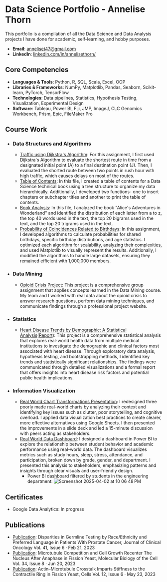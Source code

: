 # Data Science Portfolio - Annelise Thorn
This portfolio is a compilation of all the Data Science and Data Analysis projects I have done for academic, self-learning, and hobby purposes. 
- **Email**: [anneliset47@gmail.com](anneliset47@gmail.com)
- **LinkedIn**: [linkedin.com/in/annelisethorn/](https://www.linkedin.com/in/annelisethorn/)

## Core Competencies
- **Languages & Tools**: Python, R, SQL, Scala, Excel, OOP
- **Libraries & Frameworks**: NumPy, Matplotlib, Pandas, Seaborn, Scikit-learn, PyTorch, TensorFlow
- **Technologies**: Data pipelines, Statistics, Hypothesis Testing, Visualization, Experimental Design
- **Software**: Tableau, Power BI, Fiji, JMP, ImageJ, CLC Genomics Workbench, Prism, Epic, FileMaker Pro

## Course Work
- ### Data Structures and Algorithms
    - [Traffic using Dijkstra's Algorithm](https://github.com/anneliset47/anneliset47.github.io/blob/main/DSA_Dijkstra'sAlgorithm_Traffic.ipynb): For this assignment, I first used Dijkstra's Algorithm to evaluate the shortest route in time from a designated initial point (A) to a final destination point (J). Then, I evaluated the shorted route between two points in rush hour with high traffic, which causes delays on most of the routes.
    - [Table of Contents](https://github.com/anneliset47/anneliset47.github.io/blob/main/DSA_TableofContents.ipynb): In this file, I created a table of contents for a Data Science technical book using a tree structure to organize my data hierarchically. Additionally, I developed two functions- one to insert chapters or subchapter titles and another to print the table of contents.
    - [Book Analysis](https://github.com/anneliset47/anneliset47.github.io/blob/main/DSA_BookAnalysis.ipynb): In this file, I analyzed the book "Alice's Adventures in Wonderland" and identified the distribution of each letter from a to z, the top 40 words used in the text, the top 20 bigrams used in the text, and the top 20 trigrams used in the text.
    - [Probability of Coincidences Related to Birthdays](https://github.com/anneliset47/anneliset47.github.io/blob/main/DSA_ProbabilityofCoincidencesRelatedtoBirthdays.ipynb): In this assignment, I developed algorithms to calculate probabilities for shared birthdays, specific birthday distributions, and age statistics. I optimized each algorithm for scalability, analyzing their complexities, and used Matplotlib to visually represent the results. Additionally, I modified the algorithms to handle large datasets, ensuring they remained efficient with 1,000,000 members.
- ### Data Mining
    - [Opioid Crisis Project](https://sites.google.com/view/data-mining-project-group-one): This project is a comprehensive group assignment that applies concepts learned in the Data Mining course. My team and I worked with real data about the opioid crisis to answer research questions, perform data mining techniques, and communicate findings through a professional project website.    
- ### Statistics 
    - [Heart Disease Trends by Demographic: A Statistical Analysis](https://github.com/anneliset47/Statistics5000FinalProject/blob/main/StatsFinalProject_Data.ipynb)([Report](https://github.com/anneliset47/Statistics5000FinalProject/blob/main/StatsFinalProject_Data.ipynb)): This project is a comprehensive statistical analysis that explores real-world health data from multiple medical institutions to investigate the demographic and clinical factors most associated with heart disease. Through exploratory data analysis, hypothesis testing, and bootstrapping methods, I identified key trends and statistically significant relationships. The findings were communicated through detailed visualizations and a formal report that offers insights into heart disease risk factors and potential public health implications.         
- ### Information Visualization
    - [Real World Chart Transformations Presentation](https://docs.google.com/presentation/d/10Q5qovXs2K-rzptclcjIPUHhX2IiyxiJ/edit?usp=sharing&ouid=116256978185437743055&rtpof=true&sd=true): I redesigned three poorly made real-world charts by analyzing their context and identifying key issues such as clutter, poor storytelling, and cognitive overload. I applied data visualization best practices to create clearer, more effective alternatives using Google Sheets. I then presented the improvements in a slide deck and led a 15-minute discussion with peers acting as stakeholders.
    - [Real World Data Dashboard](https://docs.google.com/presentation/d/1dVRHkbIT6qzb0-3JFs2Tq9DzaA7MN2vv/edit?usp=sharing&ouid=116256978185437743055&rtpof=true&sd=true): I designed a dashboard in Power BI to explore the relationship between student behavior and academic performance using real-world data. The dashboard visualizes metrics such as study hours, sleep, stress, attendance, and participation, broken down by grade, gender, and department. I presented this analysis to stakeholders, emphasizing patterns and insights through clear visuals and user-friendly design.
        - Power BI dashboard filtered by students in the engineering department:
    ![Screenshot 2025-04-02 at 10 06 48 PM](https://github.com/user-attachments/assets/c79c9ced-493d-49fa-8fb0-184fa7bc2932)

## Certificates
- Google Data Analytics: In progress

## Publications
- [Publication](https://ascopubs.org/doi/abs/10.1200/JCO.2023.41.6_suppl.112): Disparities in Germline Testing by Race/Ethnicity and Preferred Language in Patients With Prostate Cancer, Journal of Clinical Oncology Vol. 41, Issue 6 · Feb 21, 2023
- [Publication](https://www.molbiolcell.org/doi/10.1091/mbc.E23-01-0034): Microtubule Competition and Cell Growth Recenter The Nucleus After Anaphase in Fission Yeast, Molecular Biology of the Cell Vol. 34, Issue 8 · Jun 20, 2023
- [Publication](https://www.mdpi.com/2073-4409/12/6/917): Actin–Microtubule Crosstalk Imparts Stiffness to the Contractile Ring in Fission Yeast, Cells Vol. 12, Issue 6 · May 23, 2023
